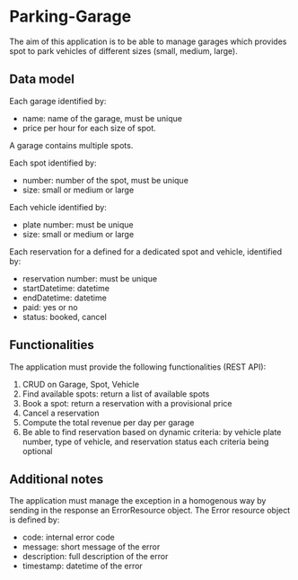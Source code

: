 # Parking-Garage
The aim of this application is to be able to manage garages which provides spot to park vehicles of different sizes (small, medium, large).

## Data model
Each garage identified by:
- name: name of the garage, must be unique
- price per hour for each size of spot.

A garage contains multiple spots.

Each spot identified by:
- number: number of the spot, must be unique
- size: small or medium or large

Each vehicle identified by: 
- plate number: must be unique
- size: small or medium or large 

Each reservation for a defined for a dedicated spot and vehicle, identified by:
- reservation number: must be unique
- startDatetime: datetime
- endDatetime: datetime
- paid: yes or no
- status: booked, cancel  

## Functionalities
The application must provide the following functionalities (REST API):
1. CRUD on Garage, Spot, Vehicle
2. Find available spots: return a list of available spots
3. Book a spot: return a reservation with a provisional price
4. Cancel a reservation
5. Compute the total revenue per day per garage
6. Be able to find reservation based on dynamic criteria: by vehicle plate number, type of vehicle, and reservation status each criteria being optional

## Additional notes

The application must manage the exception in a homogenous way by sending in the response an ErrorResource object.
The Error resource object is defined by: 
- code: internal error code
- message: short message of the error
- description: full description of the error
- timestamp: datetime of the error
